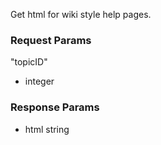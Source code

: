 Get html for wiki style help pages.

### Request Params

"topicID"

- integer

### Response Params

- html string
